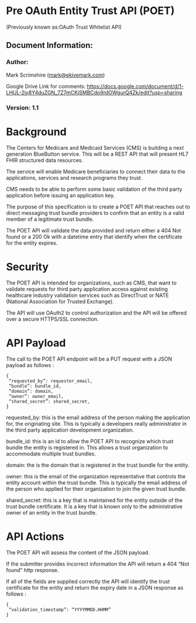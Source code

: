 # Pre OAuth Entity Trust API (POET) 
(Previously known as:OAuth Trust Whitelist API)

## Document Information:

### Author: 
Mark Scrimshire (mark@ekivemark.com)

Google Drive Link for comments: https://docs.google.com/document/d/1-LHUL-2iy8Y4duZGN_7Z7mCKjSMBCdo9rdOWgurQ4Zk/edit?usp=sharing

### Version: 1.1

# Background

The Centers for Medicare and Medicaid Services (CMS) is building a next generation BlueButton service. This will be a REST API that will present HL7 FHIR structured data resources.

The service will enable Medicare beneficiaries to connect their data to the applications, services and research programs they trust.

CMS needs to be able to perform some basic validation of the third party application before issuing an application key. 

The purpose of this specification is to create a POET API that reaches out to direct messaging trust bundle providers to confirm that an entity is a valid member of a legitimate trust bundle.

The POET API will validate the data provided and return either a 404 Not found or a 200 Ok with a datetime entry that identify when the certificate for the entity expires.

# Security

The POET API is intended for organizations, such as CMS, that want to validate requests for third party application access against existing healthcare industry validation services such as DirectTrust or NATE (National Association for Trusted Exchange).

The API will use OAuth2 to control authorization and the API will be offered over a secure HTTPS/SSL connection.

# API Payload

The call to the POET API endpoint will be a PUT request with a JSON payload as follows :

    {
     “requested_by”: requester_email,
     “bundle”: bundle_id,
     “domain”: domain,
     “owner”: owner_email,
     “shared_secret”: shared_secret,
    }

requested_by: this is the email address of the person making the application for, the originating site. This is typically a developers really administrator in the third party application development organization.

bundle_id: this is an id to allow the POET API to recognize which trust bundle the entity is registered in. This allows a trust organization to accommodate multiple trust bundles.

domain: the is the domain that is registered in the trust bundle for the entity.

owner: this is the email of the organization representative that controls the entity account within the trust bundle. This is typically the email address of the person who applied for their organization to join the given trust bundle.

shared_secret: this is a key that is maintained for the entity outside of the trust bundle certificate. It is a key that is known only to the administrative owner of an entity in the trust bundle.

# API Actions

The POET API will assess the content of the JSON payload. 

If the submitter provides incorrect information the API will return a 404 “Not found” http response.

If all of the fields are supplied correctly the API will identify the trust certificate for the entity and return the expiry date in a JSON response as follows :

    {
     “validation_timestamp”: “YYYYMMDD.HHMM”
    }

